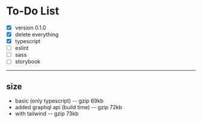 # To-Do List

- [x] version 0.1.0
- [x] delete everything
- [x] typescript
- [ ] eslint
- [ ] sass
- [ ] storybook

---

## size

- basic (only typescript) -- gzip 69kb
- added graphql api (build time) -- gzip 72kb
- with tailwind -- gzip 73kb

